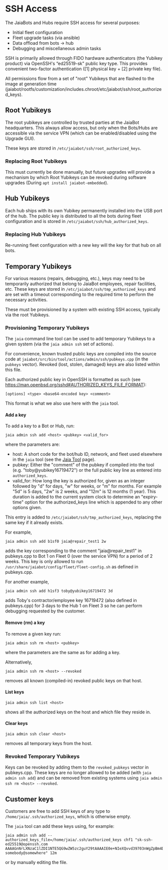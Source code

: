# SSH Access

The JaiaBots and Hubs require SSH access for several purposes:

- Initial fleet configuration
- Fleet upgrade tasks (via ansible)
- Data offload from bots -> hub
- Debugging and miscellaneous admin tasks

SSH is primarily allowed through FIDO hardware authenticators (the Yubikey product) via OpenSSH's “ed25519-sk" public key type. This provides convenient two-factor authentication ([1] physical key + [2] private key file).

All permissions flow from a set of "root" Yubikeys that are flashed to the image at generation time (jaiabot/rootfs/customization/includes.chroot/etc/jaiabot/ssh/root_authorized_keys).

## Root Yubikeys

The root yubikeys are controlled by trusted parties at the JaiaBot headquarters. This always allow access, but only when the Bots/Hubs are accessible via the service VPN (which can be enabled/disabled using the Upgrade GUI).

These keys are stored in `/etc/jaiabot/ssh/root_authorized_keys`.

### Replacing Root Yubikeys

This must currently be done manually, but future upgrades will provide a mechanism by which Root Yubikeys can be revoked during software upgrades (During `apt install jaiabot-embedded`).

## Hub Yubikeys

Each hub ships with its own Yubikey permanently installed into the USB port of the hub. The public key is distributed to all the bots during fleet configuration and is stored in `/etc/jaiabot/ssh/hub_authorized_keys`.

### Replacing Hub Yubikeys

Re-running fleet configuration with a new key will the key for that hub on all bots.

## Temporary Yubikeys

For various reasons (repairs, debugging, etc.), keys may need to be temporarily authorized that belong to JaiaBot employees, repair facilities, etc. These keys are stored in `/etc/jaiabot/ssh/tmp_authorized_keys` and are set with a timeout corresponding to the required time to perform the necessary activities.

These must be provisioned by a system with existing SSH access, typically via the root Yubikeys.

### Provisioning Temporary Yubikeys

The `jaia` command line tool can be used to add temporary Yubikeys to a given system (via the `jaia admin ssh` set of actions).

For convenience, known trusted public keys are compiled into the source code at `jaiabot/src/bin/tool/actions/admin/ssh/pubkeys.cpp` (in the `pubkeys` vector). Revoked (lost, stolen, damaged) keys are also listed within this file.

Each authorized public key in OpenSSH is formatted as such (see https://man.openbsd.org/sshd#AUTHORIZED_KEYS_FILE_FORMAT):

```
[options] <type> <base64-encoded key> <comment>
```

This format is what we also use here with the `jaia` tool.

#### Add a key

To add a key to a Bot or Hub, run:
```
jaia admin ssh add <host> <pubkey> <valid_for>
```

where the parameters are:
- host: A short code for the bot/hub ID, network, and fleet used elsewhere in the `jaia` tool (see the [Jaia Tool](page05_jaia_tool.md) page).
- pubkey: Either the "comment" of the pubkey if compiled into the tool (e.g. "toby@yubikey16719472")
 or the full public key line as entered into `authorized_keys`.
- valid_for: How long the key is authorized for, given as an integer followed by "d" for days, "w" for weeks, or "m" for months. For example "5d" is 5 days, "2w" is 2 weeks, and "12m" is 12 months (1 year). This duration is added to the current system clock to determine an "expiry-time" option for the authorized_keys line which is appended to any other options given.

This entry is added to `/etc/jaiabot/ssh/tmp_authorized_keys`, replacing the same key if it already exists.

For example,

```
jaia admin ssh add b1sf0 jaia@repair_test1 2w
```
adds the key corresponding to the comment "jaia@repair_test1" in pubkeys.cpp to Bot 1 on Fleet 0 (over the service VPN) for a period of 2 weeks. This key is only allowed to run `/usr/share/jaiabot/config/fleet/fleet-config.sh` as defined in pubkeys.cpp.

For another example,

```
jaia admin ssh add h1sf3 toby@yubikey16719472 3d
```

adds Toby's contractor/employee key 16719472 (also defined in pubkeys.cpp) for 3 days to the Hub 1 on Fleet 3 so he can perform debugging requested by the customer.


#### Remove (rm) a key

To remove a given key run:

```
jaia admin ssh rm <host> <pubkey>
```

where the parameters are the same as for adding a key.

Alternatively,

```
jaia admin ssh rm <host> --revoked
```
removes all known (compiled-in) revoked public keys on that host.

#### List keys

```
jaia admin ssh list <host>
```

shows all the authorized keys on the host and which file they reside in.

#### Clear keys

```
jaia admin ssh clear <host>
```

removes all temporary keys from the host.


### Revoked Temporary Yubikeys

Keys can be revoked by adding them to the `revoked_pubkeys` vector in pubkeys.cpp. These keys are no longer allowed to be added (with `jaia admin ssh add`) and can be removed from existing systems using `jaia admin ssh rm <host> --revoked`.


## Customer keys

Customers are free to add SSH keys of any type to `/home/jaia/.ssh/authorized_keys`, which is otherwise empty.

The `jaia` tool can add these keys using, for example:

```
jaia admin ssh add --authorized_keys_file=/home/jaia/.ssh/authorized_keys chf1 "sk-ssh-ed25519@openssh.com AAAAGnNrLXNzaC1lZDI1NTE5QG9wZW5zc2guY29tAAAAIE0e+NIeXQvvd39703nWgZpBm4Dsdfxsg//ajiXiT22GAAAABHNzaDo= somebody@somewhere" 12m
```
or by manually editing the file.